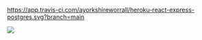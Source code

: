 https://app.travis-ci.com/ayorkshireworrall/heroku-react-express-postgres.svg?branch=main

<a href="https://codeclimate.com/github/ayorkshireworrall/heroku-react-express-postgres/maintainability"><img src="https://api.codeclimate.com/v1/badges/4dfa4cdaf5c5d8082555/maintainability" /></a>
